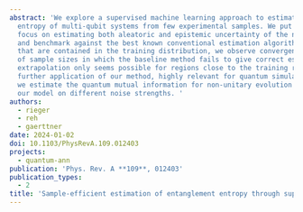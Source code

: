 ```yaml
---
abstract: 'We explore a supervised machine learning approach to estimate the entanglement
  entropy of multi-qubit systems from few experimental samples. We put a particular
  focus on estimating both aleatoric and epistemic uncertainty of the network''s estimate
  and benchmark against the best known conventional estimation algorithms. For states
  that are contained in the training distribution, we observe convergence in a regime
  of sample sizes in which the baseline method fails to give correct estimates, while
  extrapolation only seems possible for regions close to the training regime. As a
  further application of our method, highly relevant for quantum simulation experiments,
  we estimate the quantum mutual information for non-unitary evolution by training
  our model on different noise strengths. '
authors:
  - rieger
  - reh
  - gaerttner
date: 2024-01-02
doi: 10.1103/PhysRevA.109.012403
projects:
  - quantum-ann
publication: 'Phys. Rev. A **109**, 012403'
publication_types:
  - 2
title: 'Sample-efficient estimation of entanglement entropy through supervised learning'
---
```

